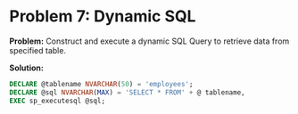 # Problem 7: Dynamic SQL

**Problem:** Construct and execute a dynamic SQL Query to retrieve data from specified table.

**Solution:**
```sql
DECLARE @tablename NVARCHAR(50) = 'employees';
DECLARE @sql NVARCHAR(MAX) = 'SELECT * FROM' + @ tablename,
EXEC sp_executesql @sql;
